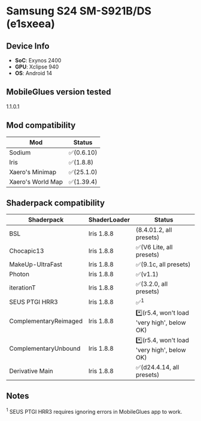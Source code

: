 # Samsung S24 SM-S921B/DS (e1sxeea)

## Device Info

- **SoC**: Exynos 2400
- **GPU**: Xclipse 940
- **OS**: Android 14

## MobileGlues version tested

1.1.0.1

## Mod compatibility

|**Mod**|**Status**|
|---|---|
| Sodium | ✅(0.6.10) |
| Iris | ✅(1.8.8) |
| Xaero's Minimap | ✅(25.1.0) |
| Xaero's World Map | ✅(1.39.4) |

## Shaderpack compatibility

|**Shaderpack** | **ShaderLoader** | **Status** 
|---|---|----|
| BSL | Iris 1.8.8 | (8.4.01.2, all presets) |
| Chocapic13 | Iris 1.8.8 | ✅(V6 Lite, all presets) |
| MakeUp-UltraFast | Iris 1.8.8 | ✅(9.1c, all presets) |
| Photon | Iris 1.8.8 | ✅(v1.1) |
| iterationT | Iris 1.8.8 | ✅(3.2.0, all presets) |
| SEUS PTGI HRR3 | Iris 1.8.8 | ✅<sup>1</sup> |
| ComplementaryReimaged | Iris 1.8.8 | *️⃣(r5.4, won't load 'very high', below OK) |
| ComplementaryUnbound | Iris 1.8.8 | *️⃣(r5.4, won't load 'very high', below OK) |
| Derivative Main | Iris 1.8.8 | ✅(d24.4.14, all presets)

## Notes

<sup>1</sup> SEUS PTGI HRR3 requires ignoring errors in MobileGlues app to work.
